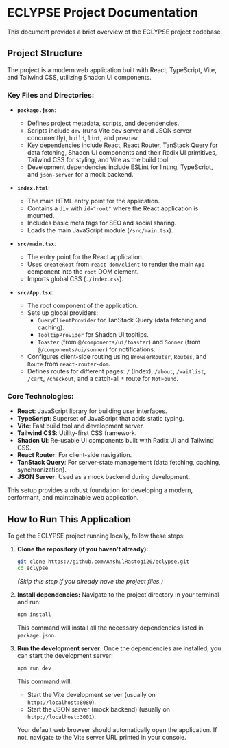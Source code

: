 # ECLYPSE Project Documentation

This document provides a brief overview of the ECLYPSE project codebase.

## Project Structure

The project is a modern web application built with React, TypeScript, Vite, and Tailwind CSS, utilizing Shadcn UI components.

### Key Files and Directories:

*   **`package.json`**:
    *   Defines project metadata, scripts, and dependencies.
    *   Scripts include `dev` (runs Vite dev server and JSON server concurrently), `build`, `lint`, and `preview`.
    *   Key dependencies include React, React Router, TanStack Query for data fetching, Shadcn UI components and their Radix UI primitives, Tailwind CSS for styling, and Vite as the build tool.
    *   Development dependencies include ESLint for linting, TypeScript, and `json-server` for a mock backend.

*   **`index.html`**:
    *   The main HTML entry point for the application.
    *   Contains a `div` with `id="root"` where the React application is mounted.
    *   Includes basic meta tags for SEO and social sharing.
    *   Loads the main JavaScript module (`/src/main.tsx`).

*   **`src/main.tsx`**:
    *   The entry point for the React application.
    *   Uses `createRoot` from `react-dom/client` to render the main `App` component into the `root` DOM element.
    *   Imports global CSS (`./index.css`).

*   **`src/App.tsx`**:
    *   The root component of the application.
    *   Sets up global providers:
        *   `QueryClientProvider` for TanStack Query (data fetching and caching).
        *   `TooltipProvider` for Shadcn UI tooltips.
        *   `Toaster` (from `@/components/ui/toaster`) and `Sonner` (from `@/components/ui/sonner`) for notifications.
    *   Configures client-side routing using `BrowserRouter`, `Routes`, and `Route` from `react-router-dom`.
    *   Defines routes for different pages: `/` (Index), `/about`, `/waitlist`, `/cart`, `/checkout`, and a catch-all `*` route for `NotFound`.

### Core Technologies:

*   **React**: JavaScript library for building user interfaces.
*   **TypeScript**: Superset of JavaScript that adds static typing.
*   **Vite**: Fast build tool and development server.
*   **Tailwind CSS**: Utility-first CSS framework.
*   **Shadcn UI**: Re-usable UI components built with Radix UI and Tailwind CSS.
*   **React Router**: For client-side navigation.
*   **TanStack Query**: For server-state management (data fetching, caching, synchronization).
*   **JSON Server**: Used as a mock backend during development.

This setup provides a robust foundation for developing a modern, performant, and maintainable web application.

## How to Run This Application

To get the ECLYPSE project running locally, follow these steps:

1.  **Clone the repository (if you haven't already):**
    ```bash
    git clone https://github.com/AnshulRastogi20/eclypse.git
    cd eclypse 
    ```
    *(Skip this step if you already have the project files.)*

2.  **Install dependencies:**
    Navigate to the project directory in your terminal and run:
    ```bash
    npm install
    ```
    This command will install all the necessary dependencies listed in `package.json`.

3.  **Run the development server:**
    Once the dependencies are installed, you can start the development server:
    ```bash
    npm run dev
    ```
    This command will:
    *   Start the Vite development server (usually on `http://localhost:8080`).
    *   Start the JSON server (mock backend) (usually on `http://localhost:3001`).

    Your default web browser should automatically open the application. If not, navigate to the Vite server URL printed in your console.
